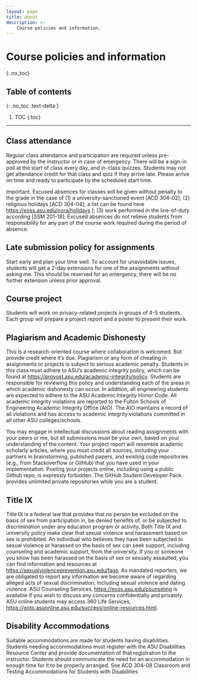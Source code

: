 ```yaml
---
layout: page
title: About
description: >-
    Course policies and information.
---
```


# Course policies and information
{:.no_toc}

## Table of contents
{: .no_toc .text-delta }

1. TOC
{:toc}

---

## Class attendance
Regular class attendance and participation are required unless pre-approved by the instructor or in case of emergency. There will be a sign-in poll at the start of class every day, and in-class quizzes. Students may not get attendance credit for that class and quiz if they arrive late. Please arrive on time and ready to participate by the scheduled start time.

Important. Excused absences for classes will be given without penalty to the grade in the case of (1) a university-sanctioned event [ACD 304-02]; (2) religious holidays [ACD 304-04]; a list can be found here https://eoss.asu.edu/cora/holidays ]; (3) work performed in the line-of-duty according [SSM 201-18]; Excused absences do not relieve students from responsibility for any part of the course work required during the period of absence.

## Late submission policy for assignments
Start early and plan your time well. To account for unavoidable issues, students will get a 2-day extensions for one of the assignments without asking me. This should be reserved for an emergency, there will be no further extension unless prior approval.

## Course project
Students will work on privacy-related projects in groups of 4-5 students. Each group will prepare a project report and a poster to present their work.

## Plagiarism and Academic Dishonesty
This is a research-oriented course where collaboration is welcomed. But provide credit where it’s due. Plagiarism or any form of cheating in assignments or projects is subject to serious academic penalty. Students in this class must adhere to ASU’s academic integrity policy, which can be found at https://provost.asu.edu/academic-integrity/policy. Students are responsible for reviewing this policy and understanding each of the areas in which academic dishonesty can occur. In addition, all engineering students are expected to adhere to the ASU Academic Integrity Honor Code. All academic integrity violations are reported to the Fulton Schools of Engineering Academic Integrity Office (AIO). The AIO maintains a record of all violations and has access to academic integrity violations committed in all other ASU colleges/schools.

You may engage in intellectual discussions about reading assignments with your peers or me, but all submissions must be your own, based on your understanding of the content. Your project report will resemble academic scholarly articles, where you must credit all sources, including your partners in brainstorming, published papers, and existing code repositories (e.g., from Stackoverflow or GitHub) that you have used in your implementation. Posting your projects online, including using a public Github repo, is expressly forbidden. The GitHub Student Developer Pack provides unlimited private repositories while you are a student.

## Title IX
Title IX is a federal law that provides that no person be excluded on the basis of sex from participation in, be denied benefits of, or be subjected to discrimination under any education program or activity. Both Title IX and university policy make clear that sexual violence and harassment based on sex is prohibited. An individual who believes they have been subjected to sexual violence or harassed on the basis of sex can seek support, including counseling and academic support, from the university. If you or someone you know has been harassed on the basis of sex or sexually assaulted, you can find information and resources at https://sexualviolenceprevention.asu.edu/faqs. As mandated reporters, we are obligated to report any information we become aware of regarding alleged acts of sexual discrimination, including sexual violence and dating violence. ASU Counseling Services, https://eoss.asu.edu/counseling is available if you wish to discuss any concerns confidentially and privately. ASU online students may access 360 Life Services, https://goto.asuonline.asu.edu/success/online-resources.html.

## Disability Accommodations
Suitable accommodations are made for students having disabilities. Students needing accommodations must register with the ASU Disabilities Resource Center and provide documentation of that registration to the instructor. Students should communicate the need for an accommodation in enough time for it to be properly arranged. See ACD 304-08 Classroom and Testing Accommodations for Students with Disabilities
